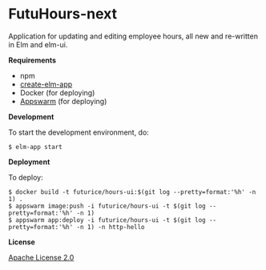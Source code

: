 FutuHours-next
=========

Application for updating and editing employee hours, all new and re-written in Elm and elm-ui.

**Requirements** 

- npm
- [create-elm-app](https://github.com/halfzebra/create-elm-app)
- Docker (for deploying)
- [Appswarm](https://futuswarm-mainpage.app.futurice.com/) (for deploying)

**Development**

To start the development environment, do:

```
$ elm-app start
```

**Deployment**

To deploy:

``` 
$ docker build -t futurice/hours-ui:$(git log --pretty=format:'%h' -n 1) .
$ appswarm image:push -i futurice/hours-ui -t $(git log --pretty=format:'%h' -n 1)
$ appswarm app:deploy -i futurice/hours-ui -t $(git log --pretty=format:'%h' -n 1) -n http-hello
```

**License**

[Apache License 2.0](LICENSE)